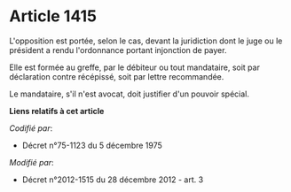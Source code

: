 # Article 1415

L'opposition est portée, selon le cas, devant la juridiction dont le juge ou le président a rendu l'ordonnance portant
injonction de payer. 

Elle est formée au greffe, par le débiteur ou tout mandataire, soit par déclaration contre récépissé, soit par lettre
recommandée. 

Le mandataire, s'il n'est avocat, doit justifier d'un pouvoir spécial.

**Liens relatifs à cet article**

_Codifié par_:

  - Décret n°75-1123 du 5 décembre 1975

_Modifié par_:

  - Décret n°2012-1515 du 28 décembre 2012 - art. 3
